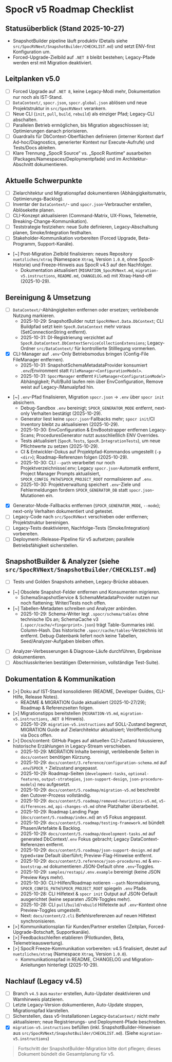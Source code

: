 # SpocR v5 Roadmap Checklist

## Statusüberblick (Stand 2025-10-27)

- SnapshotBuilder pipeline läuft produktiv (Details siehe `src/SpocRVNext/SnapshotBuilder/CHECKLIST.md`) und setzt ENV-first Konfiguration um.
- Forced-Upgrade-Zielbild auf `.NET 8` bleibt bestehen; Legacy-Pfade werden erst mit Migration deaktiviert.

## Leitplanken v5.0

- [ ] Forced Upgrade auf `.NET 8`, keine Legacy-Modi mehr, Dokumentation nur noch als IST-Stand.
- [ ] `DataContext/`, `spocr.json`, `spocr.global.json` ablösen und neue Projektstruktur in `src/SpocRVNext` verankern.
- [ ] Neue CLI (`init`, `pull`, `build`, `rebuild`) als einziger Pfad; Legacy-CLI abschalten.
- [ ] Parallelen Betrieb ermöglichen, bis Migration abgeschlossen ist; Optimierungen danach priorisieren.
- [ ] Guardrails für DbContext-Oberflächen definieren (interner Kontext darf Ad-hoc/Diagnostics, generierter Kontext nur Execute-Aufrufe) und Tests/Docs ableiten.
- [ ] Klare Trennung „SpocR Source“ vs. „SpocR Runtime“ ausarbeiten (Packages/Namespaces/Deploymentpfade) und im Architektur-Abschnitt dokumentieren.

## Aktuelle Schwerpunkte

- [ ] Zielarchitektur und Migrationspfad dokumentieren (Abhängigkeitsmatrix, Optimierungs-Backlog).
- [ ] Inventar der `DataContext/`- und `spocr.json`-Verbraucher erstellen, Ablösekette planen.
- [ ] CLI-Konzept aktualisieren (Command-Matrix, UX-Flows, Telemetrie, Breaking-Change-Kommunikation).
- [ ] Teststrategie festziehen: neue Suite definieren, Legacy-Abschaltung planen, Smoke/Integration festhalten.
- [ ] Stakeholder-Kommunikation vorbereiten (Forced Upgrade, Beta-Programm, Support-Kanäle).
- [~] Post-Migration Zielbild finalisieren: neues Repository `nuetzliches/xtraq` (Namespace `Xtraq`, Version `1.0.0`, ohne SpocR-Historie) und Freeze-Hinweis aus SpocR v4.5 auf den Nachfolger.
  - Dokumentation aktualisiert (`MIGRATION_SpocRVNext.md`, `migration-v5.instructions`, `README.md`, `CHANGELOG.md`) mit Xtraq-Hand-off (2025-10-29).

## Bereinigung & Umsetzung

- [ ] `DataContext/`-Abhängigkeiten entfernen oder ersetzen; verbleibende Nutzung markieren.
  - 2025-10-29: SnapshotBuilder nutzt `SpocRVNext.Data.DbContext`; CLI Buildpfad setzt kein `SpocR.DataContext` mehr voraus (SetConnectionString entfernt).
  - 2025-10-31: DI-Registrierung verzichtet auf `SpocR.DataContext.DbContextServiceCollectionExtensions`; Legacy-Ordner `src/DataContext/` für kontrollierte Stilllegung vormerken.
- [x] CLI-Manager auf `.env`-Only Betriebsmodus bringen (Config-File FileManager entfernen).
  - 2025-10-31: SnapshotSchemaMetadataProvider konsumiert `.env`/Environment statt `FileManager<ConfigurationModel>`.
  - 2025-10-31: `SpocrManager` entfernt `FileManager<ConfigurationModel>` Abhängigkeit; Pull/Build laufen rein über EnvConfiguration, Remove weist auf Legacy-/Manualpfad hin.
- [~] `.env`-Pfad finalisieren, Migration `spocr.json` → `.env` über `spocr init` absichern.
  - Debug-Sandbox `.env` bereinigt; `SPOCR_GENERATOR_MODE` entfernt, next-only Verhalten bestätigt (2025-10-29).
  - Generator liest keine `spocr.json`-Fallbacks mehr; `spocr init`/CI Inventory bleibt zu aktualisieren (2025-10-29).
  - 2025-10-30: EnvConfiguration & EnvBootstrapper entfernen Legacy-Scans; ProceduresGenerator nutzt ausschließlich ENV Overrides.
  - Tests aktualisiert (`SpocR.Tests`, `SpocR.IntegrationTests`), um neue Pflichtwerte zu setzen (2025-10-29).
  - CI & Entwickler-Dokus auf Projektpfad-Kommandos umgestellt (`-p <dir>`); Roadmap-Referenzen folgen (2025-10-29).
  - 2025-10-30: CLI `--path` verarbeitet nur noch Projektverzeichnisse/.env; Legacy `spocr.json`-Automatik entfernt, Project Manager Prompts aktualisiert, `SPOCR_CONFIG_PATH`/`SPOCR_PROJECT_ROOT` normalisieren auf `.env`.
  - 2025-10-30: Projektverwaltung speichert `.env`-Ziele und Fehlermeldungen fordern `SPOCR_GENERATOR_DB` statt `spocr.json`-Mutationen ein.
- [x] Generator-Mode-Fallbacks entfernen (`SPOCR_GENERATOR_MODE`, `--mode`); next-only Verhalten dokumentiert und getestet.
- [ ] Legacy-Code nach `src/SpocRVNext` verschieben oder entfernen; Projektstruktur bereinigen.
- [ ] Legacy-Tests deaktivieren, Nachfolge-Tests (Smoke/Integration) vorbereiten.
- [ ] Deployment-/Release-Pipeline für v5 aufsetzen; parallele Betriebsfähigkeit sicherstellen.

## SnapshotBuilder & Analyzer (siehe `src/SpocRVNext/SnapshotBuilder/CHECKLIST.md`)

- [ ] Tests und Golden Snapshots anheben, Legacy-Brücke abbauen.
- [~] Obsolete Snapshot-Felder entfernen und Konsumenten migrieren.
  - SchemaSnapshotService & SchemaMetadataProvider nutzen nur noch flattening; Writer/Tests noch offen.
- [~] Tabellen-Metadaten schreiben und Analyzer anbinden.
  - 2025-10-29: Schema-Writer legt `.spocr/schema/tables` ohne technische IDs an; SchemaCache v3 (`.spocr/cache/<fingerprint>.json`) trägt Table-Summaries inkl. Column-Hash. Das historische `.spocr/cache/tables`-Verzeichnis ist entfernt. Debug-Datenbank liefert noch keine Tabellen, Seed/Analyzer-Aufgaben bleiben offen.
- [ ] Analyzer-Verbesserungen & Diagnose-Läufe durchführen, Ergebnisse dokumentieren.
- [ ] Abschlusskriterien bestätigen (Determinism, vollständige Test-Suite).

## Dokumentation & Kommunikation

- [>] Doku auf IST-Stand konsolidieren (README, Developer Guides, CLI-Hilfe, Release Notes).
  - README & MIGRATION Guide aktualisiert (2025-10-27/29); Roadmap & Referenzseiten folgen.
- [>] Migrationstipps bereitstellen (`MIGRATION-V5.md`, `migration-v5.instructions`, `.NET 8` Hinweis).
  - 2025-10-29: `migration-v5.instructions` auf SOLL-Zustand begrenzt, MIGRATION Guide auf Zielarchitektur aktualisiert; Veröffentlichung via Docs offen.
- [>] Docs/content: GitHub Pages auf aktuellen CLI-Zustand fokussieren, historische Erzählungen in Legacy-Stream verschieben.
  - 2025-10-29: MIGRATION Inhalte bereinigt, verbleibende Seiten in `docs/content` benötigen Kürzung.
  - 2025-10-29: `docs/content/3.reference/configuration-schema.md` auf `.env`/`SPOCR_*` Zielzustand angepasst.
  - 2025-10-29: Roadmap-Seiten (`development-tasks`, `optional-features`, `output-strategies`, `json-support-design`, `json-procedure-models`) neu aufgesetzt.
  - 2025-10-29: `docs/content/5.roadmap/migration-v5.md` beschreibt den Cutover-Prozess vollständig.
  - 2025-10-29: `docs/content/5.roadmap/removed-heuristics-v5.md`, `v5-differences.md`, `api-changes-v5.md` ohne Platzhalter überarbeitet.
  - 2025-10-29: Roadmap Landing Page (`docs/content/5.roadmap/index.md`) an v5 Fokus angepasst.
  - 2025-10-29: `docs/content/5.roadmap/testing-framework.md` bündelt Phasen/Artefakte & Backlog.
  - 2025-10-29: `docs/content/5.roadmap/development-tasks.md` auf generated DbContext/`.env` Fokus gebracht; Legacy DataContext-Referenzen entfernt.
  - 2025-10-29: `docs/content/5.roadmap/json-support-design.md` auf typed+raw Default überführt; Preview-Flag-Hinweise entfernt.
  - 2025-10-29: `docs/content/3.reference/json-procedures.md` & `env-bootstrap.md` dokumentieren JSON-Default ohne `.env`-Toggles.
  - 2025-10-29: `samples/restapi/.env.example` bereinigt (keine JSON Preview Keys mehr).
  - 2025-10-30: CLI-Hilfen/Roadmap notieren `--path` Normalisierung, `SPOCR_CONFIG_PATH`/`SPOCR_PROJECT_ROOT` spiegeln `.env` Pfade.
  - 2025-10-28: CLI Hilfetext & `spocr init` Output auf JSON-Default ausgerichtet (keine separaten JSON-Toggles mehr).
  - 2025-10-28: CLI `pull`/`build`/`rebuild` Hilfetexte auf `.env`-Kontext ohne Preview-Toggles umgestellt.
  - Next: `docs/content/2.cli` Befehlsreferenzen auf neuen Hilfetext synchronisieren.
- [>] Kommunikationsplan für Kunden/Partner erstellen (Zeitplan, Forced-Upgrade-Botschaft, Supportkanäle).
- [>] Feedbackschleifen etablieren (Pilotkunden, Beta, Telemetrieauswertung).
- [>] SpocR Freeze-Kommunikation vorbereiten: v4.5 finalisiert, deutet auf `nuetzliches/xtraq` (Namespace `Xtraq`, Version `1.0.0`).
  - Kommunikationspfad in README, CHANGELOG und Migration-Anleitungen hinterlegt (2025-10-29).

## Nachlauf (Legacy v4.5)

- [ ] Branch `v4.5` aus `master` erstellen, Auto-Updater deaktivieren und Warnhinweis platzieren.
- [ ] Letzte Legacy-Version dokumentieren, Auto-Update stoppen, Migrationspfad klarstellen.
- [ ] Sicherstellen, dass v5-Installationen Legacy-`DataContext/` nicht mehr aktualisieren; neue Registrierungs- und Deployment-Pfade beschreiben.
- [x] `migration-v5.instructions` befüllen (inkl. SnapshotBuilder-Hinweisen aus `src/SpocRVNext/SnapshotBuilder/CHECKLIST.md`). (Siehe `migration-v5.instructions`)

> Fortschritt der SnapshotBuilder-Migration bitte dort pflegen; dieses Dokument bündelt die Gesamtplanung für v5.
